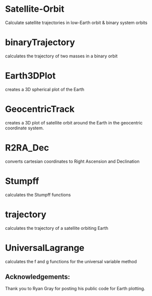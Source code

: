 # Satellite-Orbit
Calculate satellite trajectories in low-Earth orbit & binary system orbits

# binaryTrajectory
calculates the trajectory of two masses in a binary orbit

# Earth3DPlot
creates a 3D spherical plot of the Earth

# GeocentricTrack
creates a 3D plot of satellite orbit around the Earth in the geocentric coordinate system.

# R2RA_Dec
converts cartesian coordinates to Right Ascension and Declination

# Stumpff
calculates the Stumpff functions

# trajectory
calculates the trajectory of a satellite orbiting Earth

# UniversalLagrange
calculates the f and g functions for the universal variable method

## Acknowledgements:

Thank you to Ryan Gray for posting his public code for Earth plotting.
